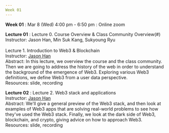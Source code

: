 ```yaml
---
Week 01
---
```


<b>Week 01</b>
: Mar 8 (Wed) 4:00 pm - 6:50 pm
  : Online zoom

<b>Lecture 01</b>
: Lecture 0. Course Overview & Class Community Overview(#)<br>
  Instructor: Jason Han, Min Suk Kang, Sukyoung Ryu<br><br>
  Lecture 1. Introduction to Web3 & Blockchain<br>
  Instructor: <a href="/kaist/staff/#Jaesun Han (Jason)">Jason Han</a><br>
  Abstract: In this lecture, we overview the course and the class community. Then we are going to address the history of the web in order to understand the background of the emergence of Web3. Exploring various Web3 definitions, we define Web3 from a user data perspective.<br>
  Resources: slide, recording

<b>Lecture 02</b>
: Lecture 2. Web3 stack and applications<br>
  Instructor: <a href="/kaist/staff/#Jaesun Han (Jason)">Jason Han</a><br>
  Abstract: We'll give a general preview of the Web3 stack, and then look at examples of Web3 apps that are solving real-world problems to see how they've used the Web3 stack. Finally, we look at the dark side of Web3, blockchain, and crypto, giving advice on how to approach Web3.<br> 
  Resources: slide, recording
